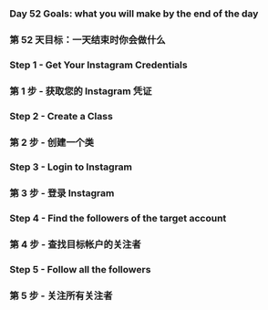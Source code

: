 ### Day 52 Goals: what you will make by the end of the day
### 第 52 天目标：一天结束时你会做什么

### Step 1 - Get Your Instagram Credentials
### 第 1 步 - 获取您的 Instagram 凭证

### Step 2 - Create a Class
### 第 2 步 - 创建一个类

### Step 3 - Login to Instagram
### 第 3 步 - 登录 Instagram

### Step 4 - Find the followers of the target account
### 第 4 步 - 查找目标帐户的关注者

### Step 5 - Follow all the followers
### 第 5 步 - 关注所有关注者
